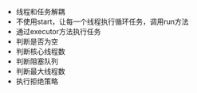 - 线程和任务解耦
- 不使用start，让每一个线程执行循环任务，调用run方法
- 通过executor方法执行任务
- 判断是否为空
- 判断核心线程数
- 判断阻塞队列
- 判断最大线程数
- 执行拒绝策略